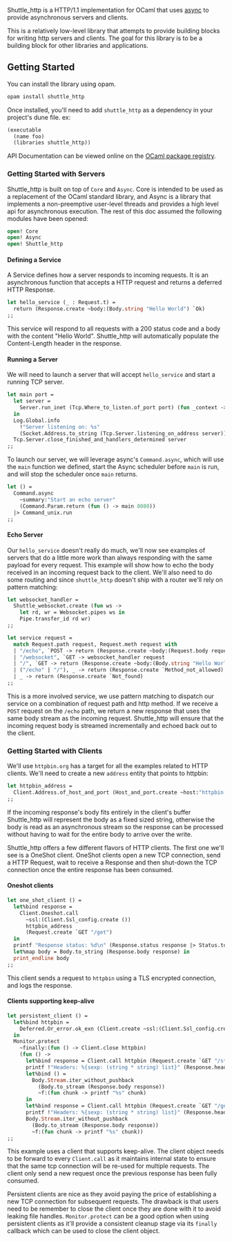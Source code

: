 Shuttle_http is a HTTP/1.1 implementation for OCaml that uses [async](https://opensource.janestreet.com/async/) to provide asynchronous servers and clients.

This is a relatively low-level library that attempts to provide building blocks for writing http servers and clients. The goal for this library is to be a building block for other libraries and applications.

## Getting Started

You can install the library using opam.

```sh
opam install shuttle_http
```

Once installed, you'll need to add `shuttle_http` as a dependency in your project's dune file. ex:

```scheme
(executable
  (name foo)
  (libraries shuttle_http))
```

API Documentation can be viewed online on the [OCaml package registry](https://ocaml.org/p/shuttle_http/0.9.1/doc/index.html).

### Getting Started with Servers

Shuttle_http is built on top of `Core` and `Async`. Core is intended to be used as a replacement of the OCaml standard library, and Async is a library that implements a non-preemptive user-level threads and provides a high level api for asynchronous execution. The rest of this doc assumed the following modules have been opened:

```ocaml
open! Core
open! Async
open! Shuttle_http
```

#### Defining a Service

A Service defines how a server responds to incoming requests. It is an asynchronous function that accepts a HTTP request and returns
a deferred HTTP Response.

```ocaml
let hello_service (_ : Request.t) =
  return (Response.create ~body:(Body.string "Hello World") `Ok)
;;
```

This service will respond to all requests with a 200 status code and a body with the content "Hello World". Shuttle_http will automatically populate the Content-Length header in the response.

#### Running a Server

We will need to launch a server that will accept `hello_service` and start a running TCP server.

```ocaml
let main port =
  let server =
    Server.run_inet (Tcp.Where_to_listen.of_port port) (fun _context -> service)
  in
  Log.Global.info
    !"Server listening on: %s"
    (Socket.Address.to_string (Tcp.Server.listening_on_address server));
  Tcp.Server.close_finished_and_handlers_determined server
;;
```

To launch our server, we will leverage async's `Command.async`, which will use the `main` function we defined, start the Async scheduler before `main` is run, and will stop the scheduler once `main` returns.

```ocaml
let () =
  Command.async
    ~summary:"Start an echo server"
    (Command.Param.return (fun () -> main 8080))
  |> Command_unix.run
;;
```

#### Echo Server

Our `hello_service` doesn't really do much, we'll now see examples of servers that do a little more work than always responding with the same payload for every request. This example will show how to echo the body received in an incoming request back to the client. We'll also need to do some routing and since `shuttle_http` doesn't ship with a router we'll rely on pattern matching:

```ocaml
let websocket_handler =
  Shuttle_websocket.create (fun ws ->
    let rd, wr = Websocket.pipes ws in
    Pipe.transfer_id rd wr)
;;

let service request =
  match Request.path request, Request.meth request with
  | "/echo", `POST -> return (Response.create ~body:(Request.body request) `Ok)
  | "/websocket", `GET -> websocket_handler request
  | "/", `GET -> return (Response.create ~body:(Body.string "Hello World") `Ok)
  | ("/echo" | "/"), _ -> return (Response.create `Method_not_allowed)
  | _ -> return (Response.create `Not_found)
;;
```

This is a more involved service, we use pattern matching to dispatch our service on a combination of request path and http method. If we receive a `POST` request on the `/echo` path, we return a new response that uses the same body stream as the incoming request.
Shuttle_http will ensure that the incoming request body is streamed incrementally and echoed back out to the client.

### Getting Started with Clients

We'll use `httpbin.org` has a target for all the examples related to HTTP clients. We'll need to create a new `address` entity that points to httpbin:

```ocaml
let httpbin_address =
  Client.Address.of_host_and_port (Host_and_port.create ~host:"httpbin.org" ~port:443)
;;
```

If the incoming response's body fits entirely in the client's buffer Shuttle_http will represent the body as a fixed sized string, otherwise the body is read as an asynchronous stream so the response can be processed without having to wait for the entire body to arrive over the write.

Shuttle_http offers a few different flavors of HTTP clients. The first one we'll see is a OneShot client. OneShot clients open a new TCP
connection, send a HTTP Request, wait to receive a Response and then shut-down the TCP connection once the entire response has been consumed.

#### Oneshot clients

```ocaml
let one_shot_client () =
  let%bind response =
    Client.Oneshot.call
      ~ssl:(Client.Ssl_config.create ())
      httpbin_address
      (Request.create `GET "/get")
  in
  printf "Response status: %d\n" (Response.status response |> Status.to_int);
  let%map body = Body.to_string (Response.body response) in
  print_endline body
;;
```

This client sends a request to `httpbin` using a TLS encrypted connection, and logs the response.

#### Clients supporting keep-alive

```ocaml
let persistent_client () =
  let%bind httpbin =
    Deferred.Or_error.ok_exn (Client.create ~ssl:(Client.Ssl_config.create ()) httpbin_address)
  in
  Monitor.protect
    ~finally:(fun () -> Client.close httpbin)
    (fun () ->
      let%bind response = Client.call httpbin (Request.create `GET "/stream/20") in
      printf !"Headers: %{sexp: (string * string) list}" (Response.headers response);
      let%bind () =
        Body.Stream.iter_without_pushback
          (Body.to_stream (Response.body response))
          ~f:(fun chunk -> printf "%s" chunk)
      in
      let%bind response = Client.call httpbin (Request.create `GET "/get") in
      printf !"Headers: %{sexp: (string * string) list}" (Response.headers response);
      Body.Stream.iter_without_pushback
        (Body.to_stream (Response.body response))
        ~f:(fun chunk -> printf "%s" chunk))
;;
```

This example uses a client that supports keep-alive. The client object needs to be forward to every `Client.call` as it maintains internal state to ensure that the same tcp connection will be re-used for multiple requests. The client only send a new request once the previous response has been fully consumed.

Persistent clients are nice as they avoid paying the price of establishing a new TCP connection for subsequent requests. The drawback is that users need to be remember to close the client once they are done with it to avoid leaking file handles. `Monitor.protect` can be a good option
when using persistent clients as it'll provide a consistent cleanup stage via its `finally` callback which can be used to close the client object.
